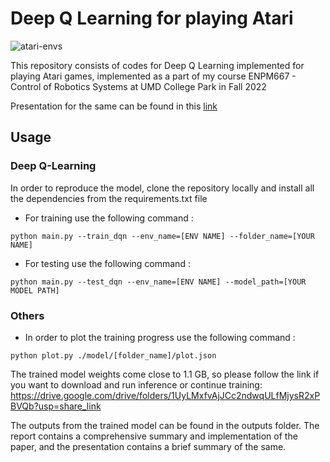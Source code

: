 # Deep Q Learning for playing Atari

![atari-envs](https://github.com/Shyam-pi/Playing-Atari-with-Deep-Q-Learning/assets/57116285/a5ce0a5e-df97-41f6-ba10-cf5bdce8b8b6)

This repository consists of codes for Deep Q Learning implemented for playing Atari games, implemented as a part of my course ENPM667 - Control of Robotics Systems at UMD College Park in Fall 2022

Presentation for the same can be found in this [link](https://docs.google.com/presentation/d/1hrN37tCzoV1zJjXvaIwVWNeviku9rFVG/edit?usp=sharing&ouid=105774915274009785554&rtpof=true&sd=true)

## Usage

### Deep Q-Learning

In order to reproduce the model, clone the repository locally and install all the dependencies from the requirements.txt file

* For training use the following command :
```
python main.py --train_dqn --env_name=[ENV NAME] --folder_name=[YOUR NAME]
```
* For testing use the following command :
```
python main.py --test_dqn --env_name=[ENV NAME] --model_path=[YOUR MODEL PATH]
```

### Others
* In order to plot the training progress use the following command :
```
python plot.py ./model/[folder_name]/plot.json
```
The trained model weights come close to 1.1 GB, so please follow the link if you want to download and run inference or continue training:
https://drive.google.com/drive/folders/1UyLMxfvAjJCc2ndwqULfMjysR2xPBVQb?usp=share_link

The outputs from the trained model can be found in the outputs folder. The report contains a comprehensive summary and implementation of the paper, and the presentation contains a brief summary of the same.
